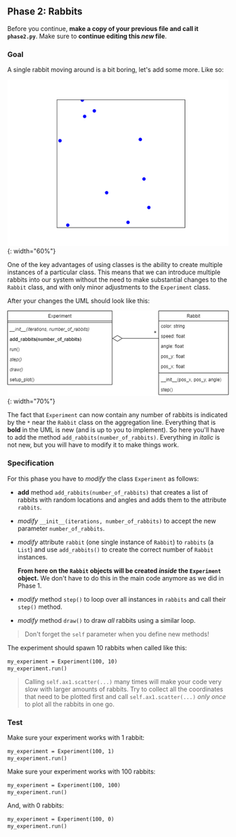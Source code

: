## Phase 2: Rabbits

Before you continue, **make a copy of your previous file and call it `phase2.py`**. Make sure to **continue editing this _new_ file**.

### Goal

A single rabbit moving around is a bit boring, let's add some more. Like so:

![](phase2.gif){: width="60%"}

One of the key advantages of using classes is the ability to create multiple instances of a particular class. This means that we can introduce multiple rabbits into our system without the need to make substantial changes to the `Rabbit` class, and with only minor adjustments to the `Experiment` class.

After your changes the UML should look like this:

![](oo-phase2.png){: width="70%"}

The fact that `Experiment` can now contain any number of rabbits is indicated by the `*` near the `Rabbit` class on the aggregation line. Everything that is **bold** in the UML is new (and is up to you to implement). So here you'll have to add the method `add_rabbits(number_of_rabbits)`. Everything in _italic_ is not new, but you will have to modify it to make things work.

### Specification

For this phase you have to *modify* the class `Experiment` as follows:

* **add** method `add_rabbits(number_of_rabbits)` that creates a list of rabbits with random locations and angles and adds them to the attribute `rabbits`.
* *modify* `__init__(iterations, number_of_rabbits)` to accept the new parameter `number_of_rabbits`.
* *modify* attribute `rabbit` (one single instance of `Rabbit`) to `rabbits` (a `List`) and use `add_rabbits()` to create the correct number of `Rabbit` instances.

    **From here on the `Rabbit` objects will be created *inside* the `Experiment` object.** We don't have to do this in the main code anymore as we did in Phase 1.

* *modify* method `step()` to loop over all instances in `rabbits` and call their `step()` method.
* *modify* method `draw()` to draw *all* rabbits using a similar loop.

> Don't forget the `self` parameter when you define new methods!

The experiment should spawn 10 rabbits when called like this:

    my_experiment = Experiment(100, 10)
    my_experiment.run()

> Calling `self.ax1.scatter(...)` many times will make your code very slow with larger amounts of rabbits. Try to collect all the coordinates that need to be plotted first and call `self.ax1.scatter(...)` _only once_ to plot all the rabbits in one go.

### Test

Make sure your experiment works with 1 rabbit:

    my_experiment = Experiment(100, 1)
    my_experiment.run()

Make sure your experiment works with 100 rabbits:

    my_experiment = Experiment(100, 100)
    my_experiment.run()

And, with 0 rabbits:

    my_experiment = Experiment(100, 0)
    my_experiment.run()

